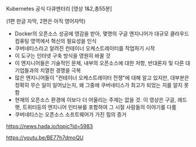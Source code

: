 Kubernetes 공식 다큐멘터리 [영상 1&2,총55분] 

(1편 한글 자막, 2편은 아직 영어자막)
- Docker의 오픈소스 성공에 영감을 받아, 몇명의 구글 엔지니어가 대규모 클라우드 컴퓨팅 영역에서 혁신의 필요성을 인식
- 쿠버네티스라고 알려진 컨테이너 오케스트레이터를 작업하기 시작
- 이 도구는 인터넷 구축 방식을 영원히 바꿀 것
- 이 엔지니어들은 기술적인 문제, 내부의 오픈소스에 대한 저항, 반대론자 및 다른 대기업들과의 치열한 경쟁을 극복
- 많은 엔지니어들이 "컨테이너 오케스트레이터 전쟁"에 대해 알고 있지만, 대부분은 정확히 무슨 일이 일어났는지, 왜 그중에 쿠버네티스가 최고가 되었는 지를 알지 못함
- 현재의 오픈소스 환경에 이보다 더 어울리는 주제는 없을 것. 이 영상은 구글, 레드햇, 트위터등의 엔지니어 인터뷰를 포함하여 그 시절 사람들의 이야기를 다룸
- 쿠버네티스는 오픈소스 소프트웨어가 가진 힘의 증거

https://news.hada.io/topic?id=5983

https://youtu.be/BE77h7dmoQU

